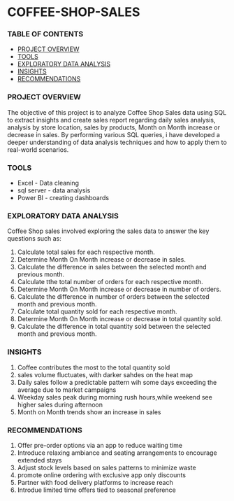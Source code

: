 # COFFEE-SHOP-SALES

### TABLE OF CONTENTS

- [PROJECT OVERVIEW](#project-overview)
- [TOOLS](#tools)
- [EXPLORATORY DATA ANALYSIS](#exploratory-data-analysis)
- [INSIGHTS](#insights)
- [RECOMMENDATIONS](#recommendations)

### PROJECT OVERVIEW

The objective of this project is to analyze Coffee Shop Sales data  using SQL to extract insights and create sales report
regarding daily sales analysis, analysis by store location, sales by products, Month on Month increase or decrease in sales.
By performing various SQL queries, i have developed a deeper understanding of data analysis
techniques and how to apply them to real-world scenarios.

### TOOLS

- Excel - Data cleaning  
- sql server - data analysis
- Power BI - creating dashboards

### EXPLORATORY DATA ANALYSIS

Coffee Shop sales involved exploring the sales data to answer the key questions such as:

1. Calculate total sales for each respective month.
2. Determine Month On Month increase or decrease in sales.
3. Calculate the difference in sales between the selected month and previous month.
4. Calculate tthe total number of orders for each respective month.
5. Determine Month On Month increase or decrease in number of orders.
6. Calculate the difference in number of orders between the selected month and previous month.
7. Calculate total quantity sold for each respective month.
8. Determine Month On Month increase or decrease in total quantity sold.
9. Calculate the difference in total quantity sold between the selected month and previous month. 
 

### INSIGHTS

1. Coffee contributes the most to the total quantity sold
2. sales volume fluctuates, with darker sahdes on the heat map
3. Daily sales follow a predictable pattern wih some days exceeding the average due to market campaigns
4. Weekday sales peak during morning rush hours,while weekend see higher sales during afternoon
5. Month on Month trends show an increase in sales 

### RECOMMENDATIONS

1. Offer pre-order options via an app to reduce waiting time
2. Introduce relaxing ambiance and seating arrangements to encourage extended stays
3. Adjust stock levels based on sales patterns to minimize waste
4. promote online ordering with exclusive app only discounts
5. Partner with food delivery platforms to increase reach
6. Introdue limited time offers tied to seasonal preference
